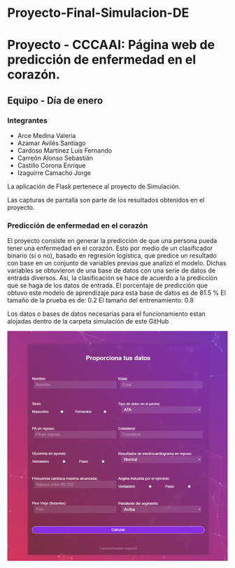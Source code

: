 # Proyecto-Final-Simulacion-DE
# Proyecto - CCCAAI: Página web de predicción de enfermedad en el corazón.

## Equipo - Día de enero

### Integrantes
* Arce Medina Valeria
* Azamar Avilés Santiago
* Cardoso Martinez Luis Fernando
* Carreón Alonso Sebastián
* Castillo Corona Enrique
* Izaguirre Camacho Jorge

La aplicación de Flask pertenece al proyecto de Simulación.

Las capturas de pantalla son parte de los resultados obtenidos en el proyecto.

### Predicción de enfermedad en el corazón
El proyecto consiste en generar la predicción de que una persona pueda tener una enfermedad en el corazón. Esto por medio de un clasificador binario (sí o no), basado en regresión logística, que predice un resultado con base en un conjunto de variables previas que analizó el modelo. Dichas variables se obtuvieron de una base de datos con una serie de datos de entrada diversos. Así, la clasificación se hace de acuerdo a la predicción que se haga de los datos de entrada.
El porcentaje de predicción que obtuvo este modelo de aprendizaje para esta base de datos es de 81.5 %
El tamaño de la prueba es de: 0.2
El tamaño del entrenamiento: 0.8

Los datos o bases de datos necesarias para el funcionamiento estan alojadas dentro de la carpeta simulación de este GitHub

![Pagina Web_Ejecutado](https://github.com/Luisx30/Proyecto-Final-Simulacion-DE/blob/7c9da13c8e45f568b8927c381dc4c060496239a1/Sim.png)

